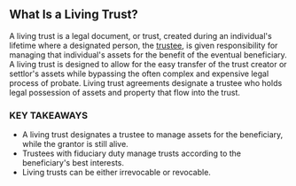 ## What Is a Living Trust? 

A living trust is a legal document, or trust, created during an individual's lifetime where a designated person, the [trustee](https://www.investopedia.com/terms/t/trustee.asp), is given responsibility for managing that individual's assets for the benefit of the eventual beneficiary. A living trust is designed to allow for the easy transfer of the trust creator or settlor's assets while bypassing the often complex and expensive legal process of probate. Living trust agreements designate a trustee who holds legal possession of assets and property that flow into the trust.

### KEY TAKEAWAYS

-   A living trust designates a trustee to manage assets for the beneficiary, while the grantor is still alive.
-   Trustees with fiduciary duty manage trusts according to the beneficiary's best interests.
-   Living trusts can be either irrevocable or revocable.